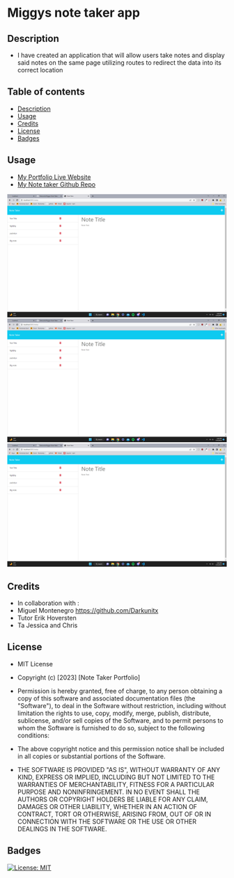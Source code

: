 # Miggys note taker app

## Description 
- I have created an application that will allow users take notes and display said notes on the same page utilizing routes to redirect the data into its correct location

## Table of contents
- [Description](#description)
- [Usage](#usage)
- [Credits](#credits)
- [License](#license)
- [Badges](#badges)

## Usage
- <a href="https://darkunitx.github.io/MiguelsPortfolio/">My Portfolio Live Website</a>
- <a href="https://github.com/Darkunitx/Miggys-Note-Taker">My Note taker Github Repo</a>

![Notes app screenshot](./assets/images/3v4BlFO6WE.png)
![Notes app screenshot](./assets/images/3v4BlFO6WE.png)
![Notes app screenshot](./assets/images/3v4BlFO6WE.png)

## Credits 

- In collaboration with : 
- Miguel Montenegro  https://github.com/Darkunitx
- Tutor Erik Hoversten
- Ta Jessica and Chris

## License

- MIT License

- Copyright (c) [2023] [Note Taker Portfolio]

- Permission is hereby granted, free of charge, to any person obtaining a copy of this software and associated documentation files (the "Software"), to deal in the Software without restriction, including without limitation the rights to use, copy, modify, merge, publish, distribute, sublicense, and/or sell copies of the Software, and to permit persons to whom the Software is furnished to do so, subject to the following conditions:

- The above copyright notice and this permission notice shall be included in all copies or substantial portions of the Software.

- THE SOFTWARE IS PROVIDED "AS IS", WITHOUT WARRANTY OF ANY KIND, EXPRESS OR IMPLIED, INCLUDING BUT NOT LIMITED TO THE WARRANTIES OF MERCHANTABILITY, FITNESS FOR A PARTICULAR PURPOSE AND NONINFRINGEMENT. IN NO EVENT SHALL THE AUTHORS OR COPYRIGHT HOLDERS BE LIABLE FOR ANY CLAIM, DAMAGES OR OTHER LIABILITY, WHETHER IN AN ACTION OF CONTRACT, TORT OR OTHERWISE, ARISING FROM, OUT OF OR IN CONNECTION WITH THE SOFTWARE OR THE USE OR OTHER DEALINGS IN THE SOFTWARE.

## Badges

[![License: MIT](https://img.shields.io/badge/License-MIT-yellow.svg)](https://opensource.org/licenses/MIT)